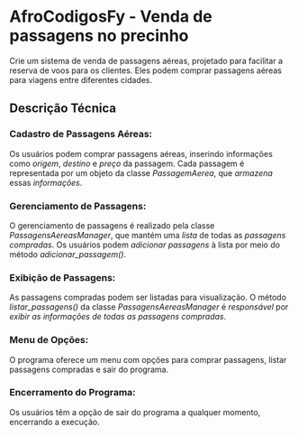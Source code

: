 # AfroCodigosFy - Venda de passagens no precinho

Crie um sistema de venda de passagens aéreas, projetado para facilitar a reserva de voos para os clientes. Eles podem comprar passagens aéreas para viagens entre diferentes cidades.

## Descrição Técnica

### Cadastro de Passagens Aéreas:

Os usuários podem comprar passagens aéreas, inserindo informações como _origem_, _destino_ e _preço_ da passagem.
Cada passagem é representada por um objeto da classe _PassagemAerea_, que _armazena_ essas _informações_.

### Gerenciamento de Passagens:

O gerenciamento de passagens é realizado pela classe _PassagensAereasManager_, que mantém uma _lista_ de todas as _passagens compradas_.
Os usuários podem _adicionar passagens_ à lista por meio do método _adicionar_passagem()_.

### Exibição de Passagens:

As passagens compradas podem ser listadas para visualização.
O método _listar_passagens()_ da classe _PassagensAereasManager_ é _responsável_ por _exibir as informações de todas as passagens compradas_.

### Menu de Opções:

O programa oferece um menu com opções para comprar passagens, listar passagens compradas e sair do programa.

### Encerramento do Programa:

Os usuários têm a opção de sair do programa a qualquer momento, encerrando a execução.